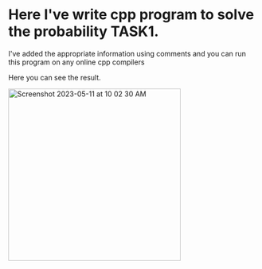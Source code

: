 <h1>Here I've write cpp program to solve the probability TASK1.</h1>
<p>I've added the appropriate information using comments and you can run this program on any online cpp compilers </p>
<p>Here you can see the result.</p>

<img width="346" alt="Screenshot 2023-05-11 at 10 02 30 AM" src="https://github.com/Prajyot1234/OnlineSalesAI-TASK1/assets/59968235/fe23d23a-e8fd-4b14-a0ae-4a9ae4a8bbb2">
